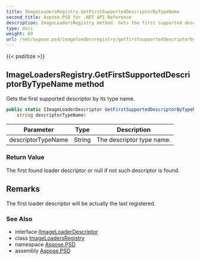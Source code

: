 ```yaml
---
title: ImageLoadersRegistry.GetFirstSupportedDescriptorByTypeName
second_title: Aspose.PSD for .NET API Reference
description: ImageLoadersRegistry method. Gets the first supported descriptor by its type name
type: docs
weight: 60
url: /net/aspose.psd/imageloadersregistry/getfirstsupporteddescriptorbytypename/
---
```

{{< psd/tize >}}
## ImageLoadersRegistry.GetFirstSupportedDescriptorByTypeName method

Gets the first supported descriptor by its type name.

```csharp
public static IImageLoaderDescriptor GetFirstSupportedDescriptorByTypeName(
    string descriptorTypeName)
```

| Parameter | Type | Description |
| --- | --- | --- |
| descriptorTypeName | String | The descriptor type name. |

### Return Value

The first found loader descriptor or null if not such descriptor is found.

## Remarks

The first loader descriptor will be actually the last registered.

### See Also

* interface [IImageLoaderDescriptor](../../iimageloaderdescriptor/)
* class [ImageLoadersRegistry](../)
* namespace [Aspose.PSD](../../imageloadersregistry/)
* assembly [Aspose.PSD](../../../)


